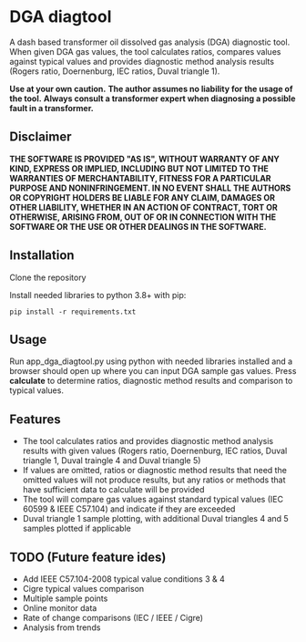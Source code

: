 # DGA diagtool

A dash based transformer oil dissolved gas analysis (DGA) diagnostic tool. When given DGA gas values, the tool calculates ratios, compares values against typical values and provides diagnostic method analysis results (Rogers ratio, Doernenburg, IEC ratios, Duval triangle 1).

**Use at your own caution.** **The author assumes no liability for the usage of the tool.** **Always consult a transformer expert when diagnosing a possible fault in a transformer.**

## Disclaimer

**THE SOFTWARE IS PROVIDED "AS IS", WITHOUT WARRANTY OF ANY KIND, EXPRESS OR IMPLIED, INCLUDING BUT NOT LIMITED TO THE WARRANTIES OF MERCHANTABILITY, FITNESS FOR A PARTICULAR PURPOSE AND NONINFRINGEMENT. IN NO EVENT SHALL THE AUTHORS OR COPYRIGHT HOLDERS BE LIABLE FOR ANY CLAIM, DAMAGES OR OTHER LIABILITY, WHETHER IN AN ACTION OF CONTRACT, TORT OR OTHERWISE, ARISING FROM, OUT OF OR IN CONNECTION WITH THE SOFTWARE OR THE USE OR OTHER DEALINGS IN THE SOFTWARE.**

## Installation

Clone the repository

Install needed libraries to python 3.8+ with pip: 

```
pip install -r requirements.txt
```

## Usage

Run app_dga_diagtool.py using python with needed libraries installed and a browser should open up where you can input DGA sample gas values. Press **calculate** to determine ratios, diagnostic method results and comparison to typical values.

## Features

- The tool calculates ratios and provides diagnostic method analysis results with given values (Rogers ratio, Doernenburg, IEC ratios, Duval triangle 1, Duval traingle 4 and Duval triangle 5)
- If values are omitted, ratios or diagnostic method results that need the omitted values will not produce results, but any ratios or methods that have sufficient data to calculate will be provided
- The tool will compare gas values against standard typical values (IEC 60599 & IEEE C57.104) and indicate if they are exceeded 
- Duval triangle 1 sample plotting, with additional Duval triangles 4 and 5 samples plotted if applicable

## TODO (Future feature ides)
- Add IEEE C57.104-2008 typical value conditions 3 & 4
- Cigre typical values comparison
- Multiple sample points
- Online monitor data
- Rate of change comparisons (IEC / IEEE / Cigre)
- Analysis from trends
